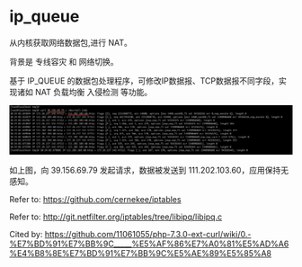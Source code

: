 # ip_queue


从内核获取网络数据包,进行 NAT。

背景是 专线容灾  和  网络切换。

基于 IP_QUEUE 的数据包处理程序，可修改IP数据报、TCP数据报不同字段，实现诸如 NAT 负载均衡 入侵检测 等功能。


![curl](https://github.com/11061055/ip_queue/blob/master/images/nat.png)


如上图，向 39.156.69.79 发起请求，数据被发送到 111.202.103.60，应用保持无感知。


Refer to: https://github.com/cernekee/iptables

Refer to: http://git.netfilter.org/iptables/tree/libipq/libipq.c

Cited by: https://github.com/11061055/php-7.3.0-ext-curl/wiki/0.-%E7%BD%91%E7%BB%9C_____%E5%AF%86%E7%A0%81%E5%AD%A6%E4%B8%8E%E7%BD%91%E7%BB%9C%E5%AE%89%E5%85%A8
